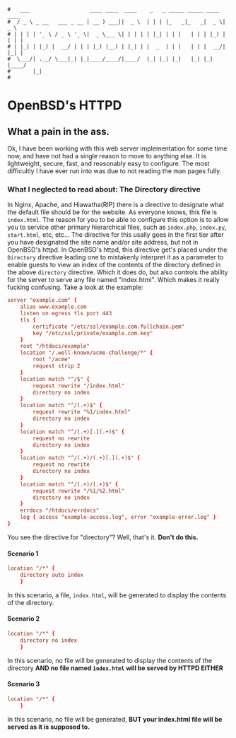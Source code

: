 ```
#   ___                   ____ ____  ____    _   _ _____ _____ ____  ____
#  / _ \ _ __   ___ _ __ | __ ) ___||  _ \  | | | |_   _|_   _|  _ \|  _ \
# | | | | '_ \ / _ \ '_ \|  _ \___ \| | | | | |_| | | |   | | | |_) | | | |
# | |_| | |_) |  __/ | | | |_) |__) | |_| | |  _  | | |   | | |  __/| |_| |
#  \___/| .__/ \___|_| |_|____/____/|____/  |_| |_| |_|   |_| |_|   |____/
#       |_|
#
```

OpenBSD's HTTPD
================

What a pain in the ass.
-----------------------

Ok, I have been working with this web server implementation for some time now, and have not had a single
reason to move to anything else. It is lightweight, secure, fast, and reasonably easy to configure. The most
difficultly I have ever run into was due to not reading the man pages fully.

### What I neglected to read about: The Directory directive

In Nginx, Apache, and Hiawatha(RIP) there is a directive to designate what the default file should be for the
website. As everyone knows, this file is `index.html`. The reason for you to be able to configure this option
is to allow you to service other primary hierarchical files, such as `index.php`, `index.py`, `start.html`,
etc, etc... The directive for this usally goes in the first tier after you have designated the site name
and/or site address, but not in OpenBSD's httpd. In OpenBSD's httpd, this directive get's placed under the
`Directory` directive leading one to mistakenly interpret it as a parameter to enable guests to view an index
of the contents of the directory defined in the above `directory` directive. Which it does do, but also
controls the ability for the server to serve any file named "index.html". Which makes it really fucking
confusing. Take a look at the example:

```conf
server "example.com" {
	alias www.example.com
	listen on egress tls port 443
	tls {
		certificate "/etc/ssl/example.com.fullchain.pem"
		key "/etc/ssl/private/example.com.key"
	}
	root "/htdocs/example"
	location "/.well-known/acme-challenge/*" {
		root "/acme"
		request strip 2
	}
	location match "^/$" {
	   	request rewrite "/index.html"
	   	directory no index
	}
	location match "^/(.+)$" {
	   	request rewrite "%1/index.html"
	   	directory no index
	}
	location match "^/(.+)[.](.+)$" {
		request no rewrite
		directory no index
	}
	location match "^/(.+)/(.+)[.](.+)$" {
		request no rewrite
		directory no index
	}
	location match "^/(.+)/(.+)$" {
		request rewrite "/%1/%2.html"
		directory no index
	}
	errdocs "/htdocs/errdocs"
	log { access "example-access.log", error "example-error.log" }
}
```

You see the directive for "directory"? Well, that's it. **Don't do this.**

#### Scenario 1

```conf
location "/*" {
    directory auto index
    }
```

In this scenario, a file, `index.html`, will be generated to display the contents of the directory.

#### Scenario 2

```conf
location "/*" {
    directory no index
    }
```

In this scenario, no file will be generated to display the contents of the directory **AND no file named
`index.html` will be served by HTTPD EITHER** 

#### Scenario 3

```conf
location "/*" {
    }
```

In this scenario, no file will be generated, **BUT your index.html file will be served as it is supposed to.**
